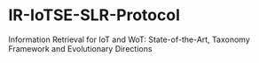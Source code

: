 # IR-IoTSE-SLR-Protocol
Information Retrieval for IoT and WoT: State-of-the-Art, Taxonomy Framework and Evolutionary Directions
